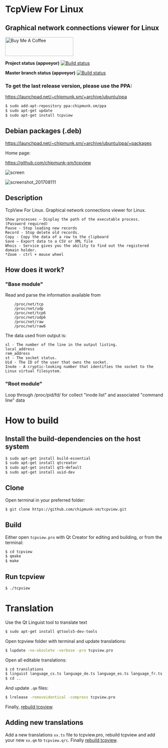 # TcpView For Linux

## Graphical network connections viewer for Linux

<a href="https://www.buymeacoffee.com/chipmunksm" target="_blank"><img src="https://cdn.buymeacoffee.com/buttons/v2/default-yellow.png" alt="Buy Me A Coffee" style="height: 60px !important;width: 217px !important;" ></a>

**Project status (appveyor)** [![Build status](https://ci.appveyor.com/api/projects/status/sr5bmaqi7qj9ekr5?svg=true)](https://ci.appveyor.com/project/chipmunk-sm/tcpview)

**Master branch status (appveyor)** [![Build status](https://ci.appveyor.com/api/projects/status/sr5bmaqi7qj9ekr5/branch/master?svg=true)](https://ci.appveyor.com/project/chipmunk-sm/tcpview/branch/master)

### To get the last release version, please use the PPA:
https://launchpad.net/~chipmunk.sm/+archive/ubuntu/ppa

```bash
$ sudo add-apt-repository ppa:chipmunk.sm/ppa
$ sudo apt-get update
$ sudo apt-get install tcpview
```

## Debian packages (.deb)
https://launchpad.net/~chipmunk.sm/+archive/ubuntu/ppa/+packages

Home page:

https://github.com/chipmunk-sm/tcpview


![screen](https://user-images.githubusercontent.com/29524958/118386224-7e994e00-b605-11eb-8a24-2feef8a62815.png)

![screenshot_201708111](https://user-images.githubusercontent.com/29524958/29194415-231f2b9e-7e32-11e7-8c94-8eac6ea0bf98.png)


## Description
TcpView For Linux. Graphical network connections viewer for Linux.
```
Show processes – Display the path of the executable process.  (Password required)
Pause - Stop loading new records
Record - Stop delete old records.
Copy - Copy the data of a row to the clipboard
Save – Export data to a CSV or XML file
Whois - Service gives you the ability to find out the registered domain holder.
*Zoom - ctrl + mouse wheel
```
## How does it work?
### "Base module" 
Read and parse the information available from 
```
    /proc/net/tcp
    /proc/net/udp
    /proc/net/tcp6
    /proc/net/udp6
    /proc/net/raw
    /proc/net/raw6
```
The data used from output is:
```
sl - The number of the line in the output listing.
local_address
rem_address
st - The socket status.
Uid - The ID of the user that owns the socket.
Inode - A cryptic-looking number that identifies the socket to the Linux virtual filesystem.
```

### "Root module"
Loop through  /proc/pid/fd/ for collect "inode list" and associated "command line" data

# How to build

## Install the build-dependencies on the host system

```bash
$ sudo apt-get install build-essential
$ sudo apt-get install qtcreator
$ sudo apt-get install qt5-default
$ sudo apt-get install uuid-dev
```

## Clone
Open terminal in your preferred folder:

```bash
$ git clone https://github.com/chipmunk-sm/tcpview.git
```

## Build

Either open `tcpview.pro` with Qt Creator for editing and building, or from the terminal:

```bash
$ cd tcpview
$ qmake
$ make
```

## Run tcpview

```bash
$ ./tcpview
```

# Translation

Use the Qt Linguist tool to translate text

```bash
$ sudo apt-get install qttools5-dev-tools
```

Open tcpview folder with terminal and update translations:

```bash
$ lupdate -no-obsolete -verbose -pro tcpview.pro
```

Open all editable translations:

```bash
$ cd translations
$ linguist language_cs.ts language_de.ts language_es.ts language_fr.ts language_ja.ts language_pl.ts language_ru.ts language_sl.ts language_zh_CN.ts language_zh_TW.ts
$ cd ..
```

And update `.qm` files:

```bash
$ lrelease -removeidentical -compress tcpview.pro
```

Finally, [rebuild tcpview](#how-to-build).

## Adding new translations

Add a new translations `xx.ts` file to tcpview.pro, rebuild tcpview and add your new `xx.qm` to `tcpview.qrc`. Finally [rebuild tcpview](#how-to-build).
